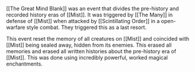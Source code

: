 [[The Great Mind Blank]] was an event that divides the pre-history and recorded history eras of [[Mist]]. It was triggered by [[The Many]] in defense of [[Mist]] when attacked by [[Scintillating Order]] in a open-warfare style combat. They triggered this as a last resort. 

This event reset the memory of all creatures on [[Mist]] and coincided with [[Mist]] being sealed away, hidden from its enemies. This erased all memories and erased all written histories about the pre-history era of [[Mist]]. This was done using incredibly powerful, worked magical enchantments. 